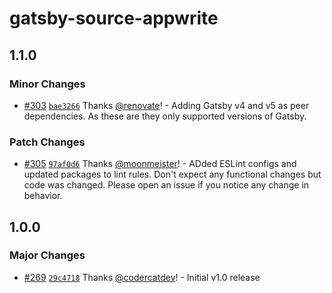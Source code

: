 # gatsby-source-appwrite

## 1.1.0

### Minor Changes

- [#303](https://github.com/gatsby-uc/plugins/pull/303) [`bae3266`](https://github.com/gatsby-uc/plugins/commit/bae326612720b00116aea0928fc84a01a328fbb7) Thanks [@renovate](https://github.com/apps/renovate)! - Adding Gatsby v4 and v5 as peer dependencies. As these are they only supported versions of Gatsby.

### Patch Changes

- [#305](https://github.com/gatsby-uc/plugins/pull/305) [`97af0d6`](https://github.com/gatsby-uc/plugins/commit/97af0d667d8f6e5265773f9cdb8eb0a184b9a6fa) Thanks [@moonmeister](https://github.com/moonmeister)! - ADded ESLint configs and updated packages to lint rules. Don't expect any functional changes but code was changed. Please open an issue if you notice any change in behavior.

## 1.0.0

### Major Changes

- [#269](https://github.com/gatsby-uc/plugins/pull/269) [`29c4718`](https://github.com/gatsby-uc/plugins/commit/29c4718f8de7f1dfb4c25c701a71d5865aeaca96) Thanks [@codercatdev](https://github.com/codercatdev)! - Initial v1.0 release
